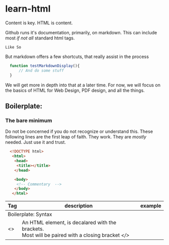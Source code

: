 # learn-html
 Content is key. HTML is content.

 Github runs it's documentation, primarily, on markdown. This can include most _if not all_ standard html tags.

 <code>Like So</code>

 But markdown offers a few shortcuts, that really assist in the process

 ``` javascript
   function testMarkdownDisplay(){
       // And do some stuff
   }
 ```

We will get more in depth into that at a later time. For now, we will focus on the basics of HTML for Web Design, PDF design, and all the things.


## Boilerplate: 
### The bare minimum

Do not be concerned if you do not recognize or understand this. These following lines are the first leap of faith. They work. They are _mostly_ needed. Just use it and trust.
``` html
  <!DOCTYPE html>
   <html>
    <head>
     <title></title>
    </head>

    <body>
     <!-- Commentary  -->
    </body>
   </html>
```

<table>
 <thead>
  <tr><th>Tag</th><th>description</th><th>example</th></tr>
 </thead>
 <tbody>
  <tr><td colspan='3'>Boilerplate: Syntax</td></tr>
  <tr><td>&lt;&gt;</td><td>An HTML element, is decalared with the brackets. <br>Most will be paired with a closing bracket <em>&lt;/&gt;</em></td><td></td></tr>
 </tbody>
</table>